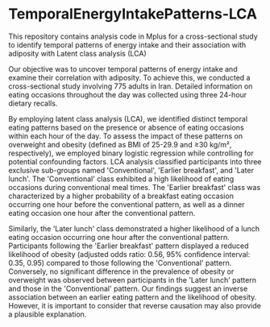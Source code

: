 # TemporalEnergyIntakePatterns-LCA
This repository contains analysis code in Mplus for a cross-sectional study to identify temporal patterns of energy intake and their association with adiposity with Latent class analysis (LCA)

Our objective was to uncover temporal patterns of energy intake and examine their correlation with adiposity. To achieve this, we conducted a cross-sectional study involving 775 adults in Iran. Detailed information on eating occasions throughout the day was collected using three 24-hour dietary recalls. 

By employing latent class analysis (LCA), we identified distinct temporal eating patterns based on the presence or absence of eating occasions within each hour of the day. To assess the impact of these patterns on overweight and obesity (defined as BMI of 25-29.9 and ≥30 kg/m², respectively), we employed binary logistic regression while controlling for potential confounding factors. LCA analysis classified participants into three exclusive sub-groups named 'Conventional', 'Earlier breakfast', and 'Later lunch'. The 'Conventional' class exhibited a high likelihood of eating occasions during conventional meal times. The 'Earlier breakfast' class was characterized by a higher probability of a breakfast eating occasion occurring one hour before the conventional pattern, as well as a dinner eating occasion one hour after the conventional pattern. 

Similarly, the 'Later lunch' class demonstrated a higher likelihood of a lunch eating occasion occurring one hour after the conventional pattern. Participants following the 'Earlier breakfast' pattern displayed a reduced likelihood of obesity (adjusted odds ratio: 0.56, 95% confidence interval: 0.35, 0.95) compared to those following the 'Conventional' pattern. Conversely, no significant difference in the prevalence of obesity or overweight was observed between participants in the 'Later lunch' pattern and those in the 'Conventional' pattern. Our findings suggest an inverse association between an earlier eating pattern and the likelihood of obesity. However, it is important to consider that reverse causation may also provide a plausible explanation.







